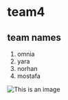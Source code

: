 # team4
## team names
1. omnia
2. yara
3. norhan
4. mostafa


![This is an image](https://myoctocat.com/assets/images/base-octocat.svg)
